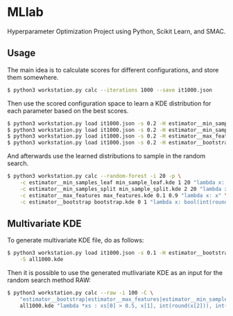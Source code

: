 # MLlab

Hyperparameter Optimization Project using Python, Scikit Learn, and SMAC.

## Usage

The main idea is to calculate scores for different configurations, and store them somewhere.
```bash
$ python3 workstation.py calc --iterations 1000 --save it1000.json
```

Then use the scored configuration space to learn a KDE distribution for each parameter
based on the best scores.
```bash
$ python3 workstation.py load it1000.json -s 0.2 -H estimator__min_sample_leaf -b 1 20 -S min_sample_leaf.kde
$ python3 workstation.py load it1000.json -s 0.2 -H estimator__min_sample_split -b 2 20 -S min_sample_split.kde
$ python3 workstation.py load it1000.json -s 0.2 -H estimator__max_features -b 0.1 0.9 -S max_features.kde
$ python3 workstation.py load it1000.json -s 0.2 -H estimator__bootstrap -b -1 2 bootstrap.kde
```

And afterwards use the learned distributions to sample in the random search.
```bash
$ python3 workstation.py calc --random-forest -i 20 -p \
    -c estimator__min_samples_leaf min_sample_leaf.kde 1 20 "lambda x: int(round(x))" \
    -c estimator__min_samples_split min_sample_split.kde 2 20 "lambda x: int(round(x))" \
    -c estimator__max_features max_features.kde 0.1 0.9 "lambda x: x" \
    -c estimator__bootstrap bootstrap.kde 0 1 "lambda x: bool(int(round(x)))"
```

## Multivariate KDE
To generate multivariate KDE file, do as follows:
```bash
$ python3 workstation.py load it1000.json -s 0.1 -H estimator__bootstrap estimator__max_features estimator__min_samples_leaf estimator__min_samples_split \
    -S all1000.kde
```

Then it is possible to use the generated mutlivariate KDE as an
input for the random search method RAW:
```bash
$ python3 workstation.py calc --raw -i 100 -C \
    "estimator__bootstrap|estimator__max_features|estimator__min_samples_leaf|estimator__min_samples_split" \
    all1000.kde "lambda *xs : xs[0] > 0.5, x[1], int(round(x[2])), int(round(x[3]))"
```
